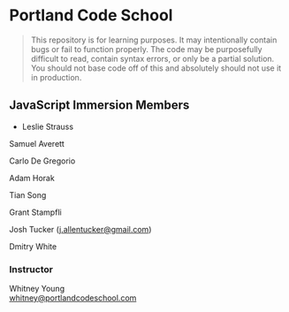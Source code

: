 # Portland Code School

> This repository is for learning purposes. It may intentionally contain bugs or
fail to function properly. The code may be purposefully difficult to read,
contain syntax errors, or only be a partial solution. You should not base code
off of this and absolutely should not use it in production.

## JavaScript Immersion Members

- Leslie Strauss

Samuel Averett

Carlo De Gregorio

Adam Horak

Tian Song

Grant Stampfli

Josh Tucker (j.allentucker@gmail.com)

Dmitry White

### Instructor

Whitney Young  
whitney@portlandcodeschool.com


